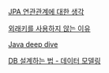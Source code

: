 [JPA 연관관계에 대한 생각](https://golf-dev.tistory.com/37)

[외래키를 사용하지 않는 이유](https://co1nam.tistory.com/44)

[Java deep dive](https://code-run.tistory.com/61)

[DB 설계하는 법 - 데이터 모델링](https://yeongunheo.tistory.com/m/entry/DB-설계하는-법-feat-데이터-모델링)
